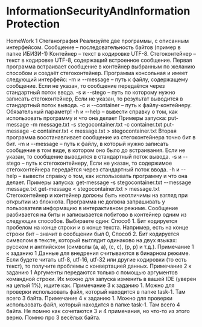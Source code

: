 # InformationSecurityAndInformationProtection
HomeWork
1 Стеганография
Реализуйте две программы, с описанным интерфейсом.
Сообщение – последовательность байтов (пример в папке ИБИЗИ-1)
Контейнер – текст в кодировке UTF-8.
Стегоконтейнер  –   текст   в   кодировке   UTF-8,   содержащий   встроенное
сообщение.
Первая программа  встраивает  сообщение  в  контейнер  выбранным по
желанию  способом   и   создаёт  стегоконтейнер.   Программа   консольная   и
имеет следующий интерфейс:
-m и --message – путь к файлу, содержащему сообщение. Если не указан, то
сообщение передаётся через стандартный поток ввода.
-s  и  --stego  –  путь по которому нужно записать  стегоконтейнер,  Если не
указан, то результат выводится в стандартный поток вывода.
-c и --container – путь к файлу-контейнеру. Обязательный параметр!
-h и  --help – вывести справку о том, как использовать программу и что она
делает
Примеры запуска: 
put-message -m message.txt -s stegocontainer.txt -c container.txt
put-message -c container.txt < message.txt > stegocontainer.txt
Вторая программа восстанавливает  сообщение из  стегоконтейнера точно
бит в бит.
-m и --message – путь к файлу, в который нужно записать сообщение в том
виде,  в  котором оно было до встраивания.  Если не  указан,  то  сообщение
выводится в стандартный поток вывода.
-s  и  --stego  –   путь   к  стегоконтейнеру,   Если   не   указан,   то   содержимое
стегоконтейнера передаётся через стандартный поток ввода.
-h и  --help – вывести справку о том, как использовать программу и что она
делает.
Примеры запуска: 
get-message -s stegocontainer.txt --message message.txt
get-message < stegocontainer.txt > message.txt
Стегоконтейнер   и   контейнер   должны   быть   неотличимы   на   взгляд   при
открытии из  блокнота.  Программа не должна запрашивать  у пользователя
информацию в интерактивном режиме.
Сообщение разбивается на биты и записывается побитово в контейнер одним
из следующих способов. Выбираете один:
Способ 1.  Бит   кодируется   пробелом   на   конце   строки   и   в   конце   текста.
Например, есть на конце строки бит – значит в сообщении был 0, 
Способ 2. Бит кодируется символом в тексте, который выглядит одинаково
на двух языках: русском и английском (символы (a, а), (c, с), (р, p) и т.д.).
Примечание 1 к заданию 1 Данные для внедрения считываются в бинарном
режиме. Если будете читать utf-8, utf-16, utf-32 или другие кодировки (то есть
текст), то получите проблемы с конвертацией данных.
Примечание 2 к заданию 1 Аргументы   передаются   только   с   помощью
аргументов командной строки. Их можно для запуска изменить в вашей IDE
(уверен на целый 1%), ищите как.
Примечание 3 к заданию 1.  Можно   для   проверки   использовать   файл,
который находится в папке task-1. Там всего 3 байта.
Примечание 4 к заданию 1.  Можно   для   проверки   использовать   файл,
который находится в папке task-1. Там всего 4 байта.
Не помню как сочетаются 3 и 4 примечания, но что-то из этого верно. Помню
про 3 весёлых байта.
